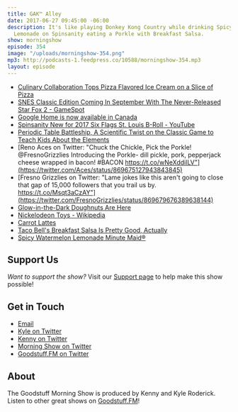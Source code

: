 ```yaml
---
title: GAK™ Alley
date: 2017-06-27 09:45:00 -06:00
description: It's like playing Donkey Kong Country while drinking Spicy Watermelon
  Lemonade on Spinsanity eating a Porkle with Breakfast Salsa.
show: morningshow
episode: 354
image: "/uploads/morningshow-354.png"
mp3: http://podcasts-1.feedpress.co/10588/morningshow-354.mp3
layout: episode
---
```


* [Culinary Collaboration Tops Pizza Flavored Ice Cream on a Slice of Pizza](http://mymodernmet.com/pizza-flavored-ice-cream-little-babys/)
* [SNES Classic Edition Coming In September With The Never-Released Star Fox 2 - GameSpot](https://www.gamespot.com/articles/snes-classic-edition-coming-in-september-with-the-/1100-6451185/)
* [Google Home is now available in Canada](http://www.androidauthority.com/google-home-now-available-canada-782797/)
* [Spinsanity New for 2017 Six Flags St. Louis B-Roll - YouTube](https://www.youtube.com/watch?v=pupICEssxcg)
* [Periodic Table Battleship, A Scientific Twist on the Classic Game to Teach Kids About the Elements](https://laughingsquid.com/periodic-table-battleship/)
* [Reno Aces on Twitter: "Chuck the Chickle, Pick the Porkle! @FresnoGrizzlies Introducing the Porkle- dill pickle, pork, pepperjack cheese wrapped in bacon! #BACON https://t.co/wNeXddilLV"](https://twitter.com/Aces/status/869675127943843845)
* [Fresno Grizzlies on Twitter: "Lame jokes like this aren't going to close that gap of 15,000 followers that you trail us by. https://t.co/Msqt3aCzAY"](https://twitter.com/FresnoGrizzlies/status/869679676389638144)
* [Glow-in-the-Dark Doughnuts Are Here](http://www.extracrispy.com/food/3029/glow-in-the-dark-doughnuts-are-here)
* [Nickelodeon Toys - Wikipedia](https://en.wikipedia.org/wiki/Nickelodeon_Toys#Gak)
* [Carrot Lattes](https://www.popsugar.com/food/Carrot-Lattes-43607390)
* [Taco Bell's Breakfast Salsa Is Pretty Good, Actually](http://www.extracrispy.com/food/3000/taco-bells-breakfast-salsa-is-pretty-good-actually?xi)
* [Spicy Watermelon Lemonade Minute Maid®](http://www.minutemaid.com/products/lemonade/spicy-watermelon-lemonade/)

## Support Us
*Want to support the show?* Visit our [Support page](https://goodstuff.fm/support) to help make this show possible!

## Get in Touch
* [Email](mailto:kyle@goodstuff.fm)
* [Kyle on Twitter](http://twitter.com/dogburps)
* [Kenny on Twitter](http://twitter.com/kennyaroderick)
* [Morning Show on Twitter](http://twitter.com/morningshowam)
* [Goodstuff.FM on Twitter](http://twitter.com/goodstufffm)

## About
The Goodstuff Morning Show is produced by Kenny and Kyle Roderick. Listen to other great shows on [Goodstuff.FM](http://goodstuff.fm/shows)!